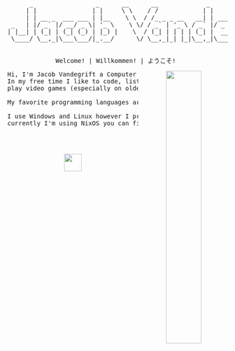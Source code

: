 <div align="center">
  <pre>
      _                 _      __      __             _                 _  __ _   
     | |               | |     \ \    / /            | |               (_)/ _| |  
     | | __ _  ___ ___ | |__    \ \  / /_ _ _ __   __| | ___  __ _ _ __ _| |_| |_ 
 _   | |/ _` |/ __/ _ \| '_ \    \ \/ / _` | '_ \ / _` |/ _ \/ _` | '__| |  _| __|
| |__| | (_| | (_| (_) | |_) |    \  / (_| | | | | (_| |  __/ (_| | |  | | | | |_ 
 \____/ \__,_|\___\___/|_.__/      \/ \__,_|_| |_|\__,_|\___|\__, |_|  |_|_|  \__|
                                                              __/ |               
                                                             |___/                
Welcome! | Willkommen! | ようこそ! </pre>
</div>

<div align="center">
  <a href="https://github.com/JacobVandegrift/JacobVandegrift" title="Clicking this takes you to my website!" target="_blank" rel="noopener noreferrer">
    <img src="https://raw.githubusercontent.com/JacobVandegrift/JacobVandegrift/refs/heads/master/assets/anime_landscape.jpg" width="40%" align="right">
  </a>
<pre>
Hi, I'm Jacob Vandegrift a Computer Science Major studing at WTAMU!
In my free time I like to code, listen to music, watch anime, and
play video games (especially on older handheld consoles).<br/>
My favorite programming languages are C/C++, Zig, Rust, and Assembly.<br/>
I use Windows and Linux however I prefer to use Linux for most things
currently I'm using NixOS you can find my configuration files <a href="https://github.com/JacobVandegrift/NixOS" title="Visit my NixOS Dotfile Repo" target="_blank" rel="noopener noreferrer">here</a>!
<br><br>
</pre>
</div>

<div align="center">
<img src="https://raw.githubusercontent.com/JacobVandegrift/JacobVandegrift/refs/heads/master/assets/kyubey.gif" height="40">
</div>

